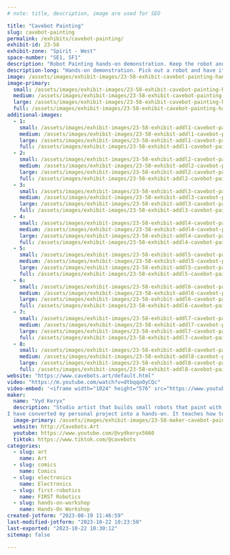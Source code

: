 ```yaml
---
# note: title, description, image are used for SEO

title: "Cavebot Painting"
slug: cavebot-painting
permalink: /exhibits/cavebot-painting/
exhibit-id: 23-58
exhibit-zone: "Spirit - West"
space-number: "SE1, SF1"
description: "Robot Painting hands-on demonstration. Keep the robot and canvas as a souvenir of Maker Faire. $5"
description-long: "Hands-on demonstration. Pick out a robot and have it paint a canvas for you. STEM: learn how the small robot works, basic electricity and make some art. Regular acrylic & florescent paint. Keep the robot & canvas. See samples of the artist's work with UV LEDs built into the canvas. Free stickers! "
image: /assets/images/exhibit-images/23-58-exhibit-cavebot-painting-hands-on-sample-large.jpg
image-primary: 
  small: /assets/images/exhibit-images/23-58-exhibit-cavebot-painting-hands-on-sample-small.jpg
  medium: /assets/images/exhibit-images/23-58-exhibit-cavebot-painting-hands-on-sample-medium.jpg
  large: /assets/images/exhibit-images/23-58-exhibit-cavebot-painting-hands-on-sample-large.jpg
  full: /assets/images/exhibit-images/23-58-exhibit-cavebot-painting-hands-on-sample-full.jpg
additional-images: 
  - 1:
    small: /assets/images/exhibit-images/23-58-exhibit-addl1-cavebot-painting-art-wall-pbmf23-small.jpg
    medium: /assets/images/exhibit-images/23-58-exhibit-addl1-cavebot-painting-art-wall-pbmf23-medium.jpg
    large: /assets/images/exhibit-images/23-58-exhibit-addl1-cavebot-painting-art-wall-pbmf23-large.jpg
    full: /assets/images/exhibit-images/23-58-exhibit-addl1-cavebot-painting-art-wall-pbmf23-full.jpg
  - 2:
    small: /assets/images/exhibit-images/23-58-exhibit-addl2-cavebot-painting-cavebot-painting-series2-small.jpg
    medium: /assets/images/exhibit-images/23-58-exhibit-addl2-cavebot-painting-cavebot-painting-series2-medium.jpg
    large: /assets/images/exhibit-images/23-58-exhibit-addl2-cavebot-painting-cavebot-painting-series2-large.jpg
    full: /assets/images/exhibit-images/23-58-exhibit-addl2-cavebot-painting-cavebot-painting-series2-full.jpg
  - 3:
    small: /assets/images/exhibit-images/23-58-exhibit-addl3-cavebot-painting-cavebots-free-stickers-small.jpg
    medium: /assets/images/exhibit-images/23-58-exhibit-addl3-cavebot-painting-cavebots-free-stickers-medium.jpg
    large: /assets/images/exhibit-images/23-58-exhibit-addl3-cavebot-painting-cavebots-free-stickers-large.jpg
    full: /assets/images/exhibit-images/23-58-exhibit-addl3-cavebot-painting-cavebots-free-stickers-full.jpg
  - 4:
    small: /assets/images/exhibit-images/23-58-exhibit-addl4-cavebot-painting-esmf20-framed-art-small.jpg
    medium: /assets/images/exhibit-images/23-58-exhibit-addl4-cavebot-painting-esmf20-framed-art-medium.jpg
    large: /assets/images/exhibit-images/23-58-exhibit-addl4-cavebot-painting-esmf20-framed-art-large.jpg
    full: /assets/images/exhibit-images/23-58-exhibit-addl4-cavebot-painting-esmf20-framed-art-full.jpg
  - 5:
    small: /assets/images/exhibit-images/23-58-exhibit-addl5-cavebot-painting-knightmares-dual-lighting-small.jpg
    medium: /assets/images/exhibit-images/23-58-exhibit-addl5-cavebot-painting-knightmares-dual-lighting-medium.jpg
    large: /assets/images/exhibit-images/23-58-exhibit-addl5-cavebot-painting-knightmares-dual-lighting-large.jpg
    full: /assets/images/exhibit-images/23-58-exhibit-addl5-cavebot-painting-knightmares-dual-lighting-full.jpg
  - 6:
    small: /assets/images/exhibit-images/23-58-exhibit-addl6-cavebot-painting-pbmf23-hands-on-small.jpg
    medium: /assets/images/exhibit-images/23-58-exhibit-addl6-cavebot-painting-pbmf23-hands-on-medium.jpg
    large: /assets/images/exhibit-images/23-58-exhibit-addl6-cavebot-painting-pbmf23-hands-on-large.jpg
    full: /assets/images/exhibit-images/23-58-exhibit-addl6-cavebot-painting-pbmf23-hands-on-full.jpg
  - 7:
    small: /assets/images/exhibit-images/23-58-exhibit-addl7-cavebot-painting-pbmf23-happy-family-small.jpg
    medium: /assets/images/exhibit-images/23-58-exhibit-addl7-cavebot-painting-pbmf23-happy-family-medium.jpg
    large: /assets/images/exhibit-images/23-58-exhibit-addl7-cavebot-painting-pbmf23-happy-family-large.jpg
    full: /assets/images/exhibit-images/23-58-exhibit-addl7-cavebot-painting-pbmf23-happy-family-full.jpg
  - 8:
    small: /assets/images/exhibit-images/23-58-exhibit-addl8-cavebot-painting-vyd-terry-makers-small.jpg
    medium: /assets/images/exhibit-images/23-58-exhibit-addl8-cavebot-painting-vyd-terry-makers-medium.jpg
    large: /assets/images/exhibit-images/23-58-exhibit-addl8-cavebot-painting-vyd-terry-makers-large.jpg
    full: /assets/images/exhibit-images/23-58-exhibit-addl8-cavebot-painting-vyd-terry-makers-full.jpg
website: "https://www.cavebots.art/default.html"
video: "https://m.youtube.com/watch?v=dtbqqoOyCQc"
video-embed: '<iframe width="1024" height="576" src="https://www.youtube.com/embed/dtbqqoOyCQc?feature=oembed" frameborder="0" allow="accelerometer; autoplay; clipboard-write; encrypted-media; gyroscope; picture-in-picture; web-share" allowfullscreen title="Cavebot Painting How To"></iframe>'
maker: 
  name: "Vyd Keryx"
  description: "Studio artist that builds small robots that paint with me. I use florescent paint and wire UV LEDs into the canvas surface. Hero images are collaged that speak of basic human conditions and how to level up.
I have converted my personal project into a hands-on. It teaches how to: make a tiny robot, basic electronics, painting."
  image-primary: /assets/images/exhibit-images/23-58-maker-cavebot-painting-vyd-keryx-maker-medium.jpg
  website: http://Cavebots.Art 
  youtube: https://www.youtube.com/@vydkeryx5660
  tiktok: https://www.tiktok.com/@cavebots 
categories: 
  - slug: art
    name: Art
  - slug: comics
    name: Comics
  - slug: electronics
    name: Electronics
  - slug: first-robotics
    name: FIRST Robotics
  - slug: hands-on-workshop
    name: Hands-On Workshop
created-jotform: "2023-08-19 11:46:59"
last-modified-jotform: "2023-10-22 10:23:50"
last-exported: "2023-10-22 10:30:12"
sitemap: false

---
```

